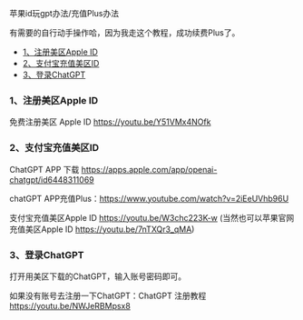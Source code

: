 苹果id玩gpt办法/充值Plus办法

有需要的自行动手操作哈，因为我走这个教程，成功续费Plus了。
- [1、注册美区Apple ID](#1-----apple-id)
- [2、支付宝充值美区ID](#2--------id)
- [3、登录ChatGPT](#3---chatgpt)

### 1、注册美区Apple ID

免费注册美区 Apple ID   https://youtu.be/Y51VMx4NOfk

### 2、支付宝充值美区ID

ChatGPT APP 下载  https://apps.apple.com/app/openai-chatgpt/id6448311069

chatGPT APP充值Plus：https://www.youtube.com/watch?v=2iEeUVhb96U

支付宝充值美区Apple ID  https://youtu.be/W3chc223K-w (当然也可以苹果官网充值美区Apple ID  https://youtu.be/7nTXQr3_qMA)

### 3、登录ChatGPT

打开用美区下载的ChatGPT，输入账号密码即可。

如果没有账号去注册一下ChatGPT：ChatGPT 注册教程  https://youtu.be/NWJeRBMpsx8
